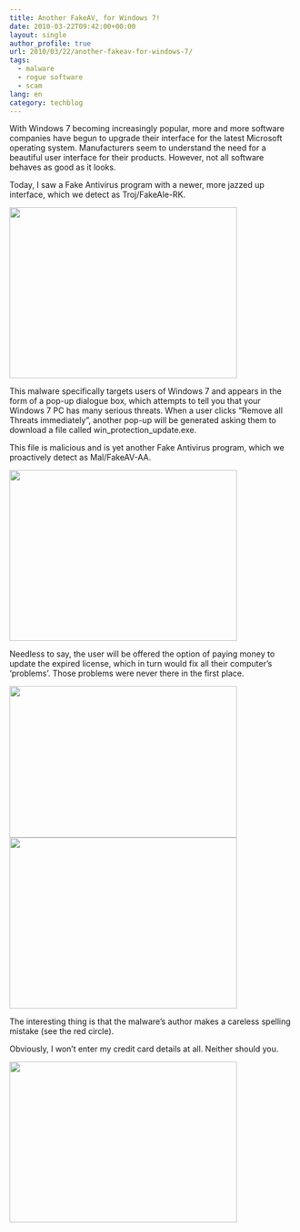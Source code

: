 ```yaml
---
title: Another FakeAV, for Windows 7!
date: 2010-03-22T09:42:00+00:00
layout: single
author_profile: true
url: 2010/03/22/another-fakeav-for-windows-7/
tags:
  - malware
  - rogue software
  - scam
lang: en
category: techblog
---
```

With Windows 7 becoming increasingly popular, more and more software companies have begun to upgrade their interface for the latest Microsoft operating system. Manufacturers seem to understand the need for a beautiful user interface for their products. However, not all software behaves as good as it looks.

Today, I saw a Fake Antivirus program with a newer, more jazzed up interface, which we detect as Troj/FakeAle-RK.

<div>
  <a href="http://3.bp.blogspot.com/_vaUVXcmC3OI/S6czX0dUPyI/AAAAAAAABUY/yTi_elvPwGY/s1600-h/bfakeale1.jpg" imageanchor="1"><img border="0" height="300" src="http://3.bp.blogspot.com/_vaUVXcmC3OI/S6czX0dUPyI/AAAAAAAABUY/yTi_elvPwGY/s400/bfakeale1.jpg" width="400" /></a>
</div>

This malware specifically targets users of Windows 7 and appears in the form of a pop-up dialogue box, which attempts to tell you that your Windows 7 PC has many serious threats. When a user clicks “Remove all Threats immediately”, another pop-up will be generated asking them to download a file called win\_protection\_update.exe.

This file is malicious and is yet another Fake Antivirus program, which we proactively detect as Mal/FakeAV-AA.

<div>
  <a href="http://1.bp.blogspot.com/_vaUVXcmC3OI/S6czjxCFI9I/AAAAAAAABUc/lXu0-HSqNsk/s1600-h/bfakeale2.jpg" imageanchor="1"><img border="0" height="300" src="http://1.bp.blogspot.com/_vaUVXcmC3OI/S6czjxCFI9I/AAAAAAAABUc/lXu0-HSqNsk/s400/bfakeale2.jpg" width="400" /></a>
</div>

Needless to say, the user will be offered the option of paying money to update the expired license, which in turn would fix all their computer’s ‘problems’. Those problems were never there in the first place.

<div>
  <a href="http://2.bp.blogspot.com/_vaUVXcmC3OI/S6czzVh2T4I/AAAAAAAABUg/r00FOrdvBpY/s1600-h/bfakeale3.jpg" imageanchor="1"><img border="0" height="266" src="http://2.bp.blogspot.com/_vaUVXcmC3OI/S6czzVh2T4I/AAAAAAAABUg/r00FOrdvBpY/s400/bfakeale3.jpg" width="400" /></a>
</div>



<div>
  <a href="http://4.bp.blogspot.com/_vaUVXcmC3OI/S6czzfD0-6I/AAAAAAAABUk/qNtREdZlPqE/s1600-h/bfakeale4.jpg" imageanchor="1"><img border="0" height="300" src="http://4.bp.blogspot.com/_vaUVXcmC3OI/S6czzfD0-6I/AAAAAAAABUk/qNtREdZlPqE/s400/bfakeale4.jpg" width="400" /></a>
</div>

The interesting thing is that the malware’s author makes a careless spelling mistake (see the red circle).

Obviously, I won’t enter my credit card details at all. Neither should you.

<div>
  <a href="http://2.bp.blogspot.com/_vaUVXcmC3OI/S6c0OX_fb4I/AAAAAAAABUo/NuzsbtsU6X4/s1600-h/bfakeale6.jpg" imageanchor="1"><img border="0" height="282" src="http://2.bp.blogspot.com/_vaUVXcmC3OI/S6c0OX_fb4I/AAAAAAAABUo/NuzsbtsU6X4/s400/bfakeale6.jpg" width="400" /></a>
</div>